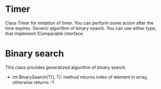 # Timer
Class Timer for imitation of timer. You can perform some action after the time expires.
Generic algorithm of binary search. You can use either type, that implement IComparable interface.

# Binary search
This class provides generalized algorithm of binary search.
 - int BinarySearch(T[], T): method returns index of element in array, otherwise returns -1
